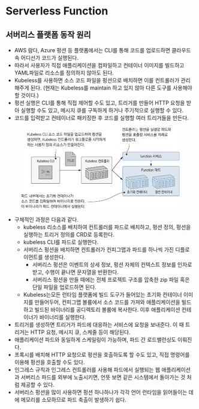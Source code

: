 # Serverless Function

## 서버리스 플랫폼 동작 원리

* AWS 람다, Azure 펑션 등 플랫폼에서는 CLI를 통해 코드를 업로드하면 클라우드 속 어디선가 코드가 실행된다.
* 따라서 사용자가 직접 애플리케이션을 컴파일하고 컨테이너 이미지를 빌드하고 YAML파일로 리소스를 정의하지 않아도 된다.
* Kubeless를 사용하면 소스 코드 파일을 펑션으로 배치하면 이를 컨트롤러가 관리해주게 된다. (현재는  Kubeless를 maintain 하고 있지 않아 다른 도구를 사용해야 할 것이다.)
* 펑션 실행은 CLI를 통해 직접 제어할 수도 있고, 트리거를 만들어 HTTP 요청을 받아 실행할 수도 있고, 메시지 큐를 구독하게 하거나 주기적으로 실행할 수 있다.
* 코드를 입력받고 컨테이너로 패키징한 후 코드를 실행할 여러 트리거들을 만든다.

<figure><img src="../../.gitbook/assets/image.png" alt=""><figcaption></figcaption></figure>

* 구체적인 과정은 다음과 같다.
  * kubeless 리소스를 배치하여 컨트롤러를 파드로 배치하고, 펑션 정의, 펑션을 실행하는 트리거 정의를 CRD로 등록한다.
  * kubeless CLI를 파드로 실행한다.
  * 서버리스 펑션을 배치하면 컨트롤러가 컨피그맵과 파드를 하나씩 가진 디플로이먼트를 생성한다.
    * 서버리스 펑션은 이벤트의 상세 정보, 펑션 자체의 컨텍스트 정보를 인자로 받고, 수행이 끝나면 문자열을 반환한다.
    * 서버리스 펑션을 만들 때에는 전체 프로젝트 구조를 압축한 zip 파일 혹은 단일 파일을 업로드하면 된다.
  * Kubeless는모든 런타임 플랫폼에 빌드 도구가 들어있는 초기화 컨테이너 이미지를 만들어두어, 컨피그맵 볼륨에서 소스 코드를 가져와 애플리케이션을 빌드하고 빌드된 바이너리를 공디렉토리 볼륨에 복사한다. 이후 애플리케이션 컨테이너가 바이너리를 실행한다.
* 트리거를 생성하면 트리거가 파드에 대응하는 서비스에 요청을 보내준다. 이 때 트리거는 HTTP 요청, 메시지 큐, 스케줄 등이 해당된다.
* 애플리케이션 파드와 동일하게 스케일링이 가능하며, 파드 간 로드밸런싱도 이뤄진다.
* 프록시를 배치해  HTTP 요청으로 펑션을 호출하도록 할 수도 있고,  직접 명령어를 이용해 펑션을 호출할 수도 있다.
* 인그레스 규칙과 인그레스 컨트롤러를 사용해 파드에서 실행되는 웹 애플리케이션과 서버리스 파드를 외부에 노출시키면, 언뜻 보면 같은 시스템에서 돌아가는 것 처럼 제공할 수 있다.
* 서버리스 펑션을 많이 사용하면 펑션 하나하나가 각각 언어 런타임을 읽어들이는 데에 메모리를 소모하므로 파드 축출이 발생하기 쉽다.





